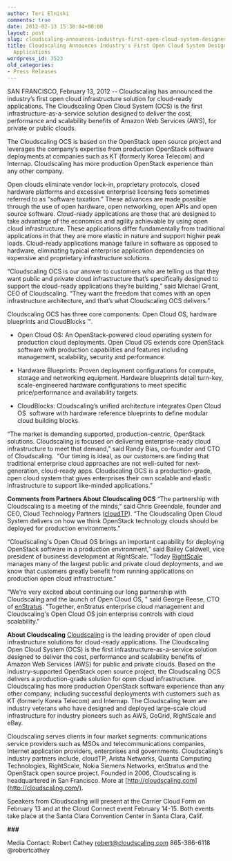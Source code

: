 ```yaml
---
author: Teri Elniski
comments: true
date: 2012-02-13 15:30:04+00:00
layout: post
slug: cloudscaling-announces-industrys-first-open-cloud-system-designed-for-cloud-ready-applications
title: Cloudscaling Announces Industry's First Open Cloud System Designed for Cloud-Ready
  Applications
wordpress_id: 3523
old_categories:
- Press Releases
---
```


SAN FRANCISCO, February 13, 2012 -- Cloudscaling has announced the industry’s first open cloud infrastructure solution for cloud-ready applications. The Cloudscaling Open Cloud System (OCS) is the first infrastructure-as-a-service solution designed to deliver the cost, performance and scalability benefits of Amazon Web Services (AWS), for private or public clouds.

The Cloudscaling OCS is based on the OpenStack open source project and leverages the company’s expertise from production OpenStack software deployments at companies such as KT (formerly Korea Telecom) and Internap. Cloudscaling has more production OpenStack experience than any other company.

Open clouds eliminate vendor lock-in, proprietary protocols, closed hardware platforms and excessive enterprise licensing fees sometimes referred to as “software taxation.” These advances are made possible through the use of open hardware, open networking, open APIs and open source software. Cloud-ready applications are those that are designed to take advantage of the economics and agility achievable by using open cloud infrastructure. These applications differ fundamentally from traditional applications in that they are more elastic in nature and support higher peak loads. Cloud-ready applications manage failure in software as opposed to hardware, eliminating typical enterprise application dependencies on expensive and proprietary infrastructure solutions.

“Cloudscaling OCS is our answer to customers who are telling us that they want public and private cloud infrastructure that’s specifically designed to support the cloud-ready applications they’re building,” said Michael Grant, CEO of Cloudscaling. “They want the freedom that comes with an open infrastructure architecture, and that’s what Cloudscaling OCS delivers.”

Cloudscaling OCS has three core components: Open Cloud OS, hardware blueprints and CloudBlocks ™.



	
  * Open Cloud OS: An OpenStack-powered cloud operating system for production cloud deployments. Open Cloud OS extends core OpenStack software with production capabilities and features including management, scalability, security and performance.

	
  * Hardware Blueprints: Proven deployment configurations for compute, storage and networking equipment. Hardware blueprints detail turn-key, scale-engineered hardware configurations to meet specific price/performance and availability targets.

	
  * CloudBlocks: Cloudscaling’s unified architecture integrates Open Cloud OS  software with hardware reference blueprints to define modular cloud building blocks.


“The market is demanding supported, production-centric, OpenStack solutions. Cloudscaling is focused on delivering enterprise-ready cloud infrastructure to meet that demand,” said Randy Bias, co-founder and CTO of Cloudscaling.  “Our timing is ideal, as our customers are finding that traditional enterprise cloud approaches are not well-suited for next-generation, cloud-ready apps. Cloudscaling OCS is a production-grade, open cloud system that gives enterprises their own scalable and elastic infrastructure to support like-minded applications.”

**Comments from Partners About Cloudscaling OCS**
“The partnership with Cloudscaling is a meeting of the minds,” said Chris Greendale, founder and CEO, Cloud Technology Partners ([cloudTP](http://www.cloudtp.com/)). “The Cloudscaling Open Cloud System delivers on how we think OpenStack technology clouds should be deployed for production environments.”

“Cloudscaling's Open Cloud OS brings an important capability for deploying OpenStack software in a production environment,” said Bailey Caldwell, vice president of business development at RightScale. "Today [RightScale](http://www.rightscale.com/) manages many of the largest public and private cloud deployments, and we know that customers greatly benefit from running applications on production open cloud infrastructure.”

"We're very excited about continuing our long partnership with Cloudscaling and the launch of Open Cloud OS, " said George Reese, CTO of [enStratus](http://http://enstratus.com/). "Together, enStratus enterprise cloud management and Cloudscaling's Open Cloud OS join enterprise controls with cloud scalability."

**About Cloudscaling**
[Cloudscaling](http://cloudscaling.com/) is the leading provider of open cloud infrastructure solutions for cloud-ready applications. The Cloudscaling Open Cloud System (OCS) is the first infrastructure-as-a-service solution designed to deliver the cost, performance and scalability benefits of Amazon Web Services (AWS) for public and private clouds. Based on the industry-supported OpenStack open source project, the Cloudscaling OCS delivers a production-grade solution for open cloud infrastructure. Cloudscaling has more production OpenStack software experience than any other company, including successful deployments with customers such as KT (formerly Korea Telecom) and Internap. The Cloudscaling team are industry veterans who have designed and deployed large-scale cloud infrastructure for industry pioneers such as AWS, GoGrid, RightScale and eBay.

Cloudscaling serves clients in four market segments: communications service providers such as MSOs and telecommunications companies, Internet application providers, enterprises and governments. Cloudscaling’s industry partners include, cloudTP, Arista Networks, Quanta Computing Technologies, RightScale, Nokia Siemens Networks, enStratus and the OpenStack open source project. Founded in 2006, Cloudscaling is headquartered in San Francisco. More at [http://cloudscaling.com](http://cloudscaling.com/).

Speakers from Cloudscaling will present at the Carrier Cloud Form on February 13 and at the Cloud Connect event February 14-15. Both events take place at the Santa Clara Convention Center in Santa Clara, Calif.


**###**


Media Contact:
Robert Cathey
[robert@cloudscaling.com](mailto:robert@cloudscaling.com)
865-386-6118
@robertcathey
